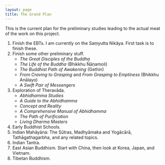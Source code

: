 ```yaml
---
layout: page
title: The Grand Plan
---
```


This is the current plan for the preliminary studies leading to the actual meat of the work on this project.

1. Finish the EBTs.  I am currently on the Saṃyutta Nikāya.  First task is to finish these.
2. Finish some other preliminary stuff.
    - *The Great Disciples of the Buddha*
    - *The Life of the Buddha* (Bhikkhu Ñāṇamoli)
    - *The Buddhist Path of Awakening* (Gethin)
    - *From Craving to Grasping* and *From Grasping to Emptiness* (Bhikkhu Anālayo)
    - *A Swift Pair of Messengers*
3. Exploration of Theravāda.
    - *Abhidhamma Studies*
    - *A Guide to the Abhidhamma*
    - *Concept and Reality*
    - *A Comprehensive Manual of Abhidhamma*
    - *The Path of Purification*
    - *Living Dharma Masters*
4. Early Buddhist Schools.
5. Indian Mahāyāna:  The Sūtras, Madhyāmaka and Yogācārā, Tathāgathagarbha, and any related topics.
6. Indian Tantra.
7. East Asian Buddhism.  Start with China, then look at Korea, Japan, and Vietnam.
8. Tibetan Buddhism.